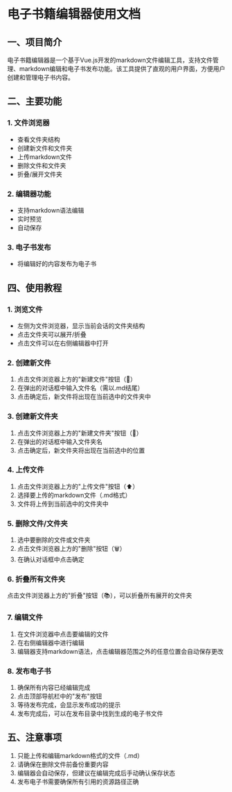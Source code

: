 # 电子书籍编辑器使用文档

## 一、项目简介

电子书籍编辑器是一个基于Vue.js开发的markdown文件编辑工具，支持文件管理、markdown编辑和电子书发布功能。该工具提供了直观的用户界面，方便用户创建和管理电子书内容。

## 二、主要功能

### 1. 文件浏览器
- 查看文件夹结构
- 创建新文件和文件夹
- 上传markdown文件
- 删除文件和文件夹
- 折叠/展开文件夹

### 2. 编辑器功能
- 支持markdown语法编辑
- 实时预览
- 自动保存

### 3. 电子书发布
- 将编辑好的内容发布为电子书

## 四、使用教程

### 1. 浏览文件
- 左侧为文件浏览器，显示当前会话的文件夹结构
- 点击文件夹可以展开/折叠
- 点击文件可以在右侧编辑器中打开

### 2. 创建新文件
1. 点击文件浏览器上方的"新建文件"按钮（📄）
2. 在弹出的对话框中输入文件名（需以.md结尾）
3. 点击确定后，新文件将出现在当前选中的文件夹中

### 3. 创建新文件夹
1. 点击文件浏览器上方的"新建文件夹"按钮（📁）
2. 在弹出的对话框中输入文件夹名
3. 点击确定后，新文件夹将出现在当前选中的位置

### 4. 上传文件
1. 点击文件浏览器上方的"上传文件"按钮（⬆️）
2. 选择要上传的markdown文件（.md格式）
3. 文件将上传到当前选中的文件夹中

### 5. 删除文件/文件夹
1. 选中要删除的文件或文件夹
2. 点击文件浏览器上方的"删除"按钮（🗑️）
3. 在确认对话框中点击确定

### 6. 折叠所有文件夹
点击文件浏览器上方的"折叠"按钮（📚），可以折叠所有展开的文件夹

### 7. 编辑文件
1. 在文件浏览器中点击要编辑的文件
2. 在右侧编辑器中进行编辑
3. 编辑器支持markdown语法，点击编辑器范围之外的任意位置会自动保存更改


### 8. 发布电子书
1. 确保所有内容已经编辑完成
2. 点击顶部导航栏中的"发布"按钮
3. 等待发布完成，会显示发布成功的提示
4. 发布完成后，可以在发布目录中找到生成的电子书文件


## 五、注意事项
1. 只能上传和编辑markdown格式的文件（.md）
2. 请确保在删除文件前备份重要内容
3. 编辑器会自动保存，但建议在编辑完成后手动确认保存状态
4. 发布电子书需要确保所有引用的资源路径正确

